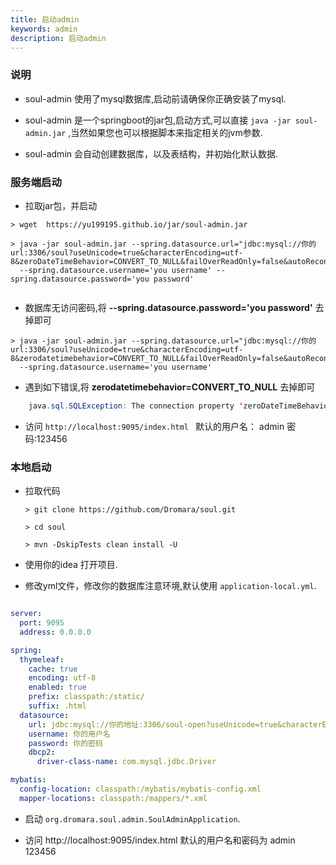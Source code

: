 ```yaml
---
title: 启动admin
keywords: admin
description: 启动admin
---
```



### 说明

 * soul-admin 使用了mysql数据库,启动前请确保你正确安装了mysql.

 * soul-admin 是一个springboot的jar包,启动方式,可以直接 `java -jar soul-admin.jar` ,当然如果您也可以根据脚本来指定相关的jvm参数.
 
 * soul-admin 会自动创建数据库，以及表结构，并初始化默认数据.

### 服务端启动

* 拉取jar包，并启动
```
> wget  https://yu199195.github.io/jar/soul-admin.jar

> java -jar soul-admin.jar --spring.datasource.url="jdbc:mysql://你的url:3306/soul?useUnicode=true&characterEncoding=utf-8&zeroDateTimeBehavior=CONVERT_TO_NULL&failOverReadOnly=false&autoReconnect=true&useSSL=false"  
  --spring.datasource.username='you username' --spring.datasource.password='you password' 
 
```
* 数据库无访问密码,将 **--spring.datasource.password='you password'** 去掉即可
```
> java -jar soul-admin.jar --spring.datasource.url="jdbc:mysql://你的url:3306/soul?useUnicode=true&characterEncoding=utf-8&zerodatetimebehavior=CONVERT_TO_NULL&failOverReadOnly=false&autoReconnect=true&useSSL=false"  
  --spring.datasource.username='you username' 
```
* 遇到如下错误,将 **zerodatetimebehavior=CONVERT_TO_NULL** 去掉即可
```java
    java.sql.SQLException: The connection property 'zeroDateTimeBehavior' only accepts values of the form: 'exception', 'round' or 'convertToNull'. The value 'CONVERT_TO_NULL' is not in this set.
```
* 访问 `http://localhost:9095/index.html ` 默认的用户名： admin  密码:123456


### 本地启动
 

*  拉取代码
   ```
   > git clone https://github.com/Dromara/soul.git

   > cd soul

   > mvn -DskipTests clean install -U
   ```
   
 * 使用你的idea 打开项目.
 * 修改yml文件，修改你的数据库注意环境,默认使用 `application-local.yml`.
```yml

server:
  port: 9095
  address: 0.0.0.0

spring:
  thymeleaf:
    cache: true
    encoding: utf-8
    enabled: true
    prefix: classpath:/static/
    suffix: .html
  datasource:
    url: jdbc:mysql://你的地址:3306/soul-open?useUnicode=true&characterEncoding=utf-8&zeroDateTimeBehavior=CONVERT_TO_NULL&failOverReadOnly=false&autoReconnect=true&useSSL=false
    username: 你的用户名
    password: 你的密码
    dbcp2:
      driver-class-name: com.mysql.jdbc.Driver

mybatis:
  config-location: classpath:/mybatis/mybatis-config.xml
  mapper-locations: classpath:/mappers/*.xml

```

* 启动 `org.dromara.soul.admin.SoulAdminApplication`.

* 访问  http://localhost:9095/index.html  默认的用户名和密码为 admin 123456


 
